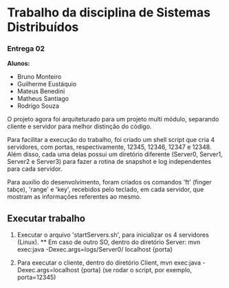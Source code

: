 # Trabalho da disciplina de Sistemas Distribuídos

### Entrega 02

**Alunos:** 
* Bruno Monteiro
* Guilherme Eustáquio
* Mateus Benedini
* Matheus Santiago
* Rodrigo Souza

O projeto agora foi arquiteturado para um projeto multi módulo, separando cliente e servidor para melhor distinção do código.

Para facilitar a execução do trabalho, foi criado um shell script que cria 4 servidores, com portas, respectivamente, 12345, 12346, 12347 e 12348. Além disso, cada uma delas possui um diretório diferente (Server0, Server1, Server2 e Server3) para fazer a rotina de snapshot e log independentes para cada servidor.

Para auxílio do desenvolvimento, foram criados os comandos 'ft' (finger tabçe), 'range' e 'key', recebidos pelo teclado, em cada servidor, que mostram as informações referentes ao mesmo.


## Executar trabalho

1) Executar o arquivo 'startServers.sh', para inicializar os 4 servidores (Linux).
** Em caso de outro SO, dentro do diretório Server: mvn exec:java -Dexec.args=logs/Server0/ localhost {porta}

2) Para executar o cliente, dentro do diretório Client, mvn exec:java -Dexec.args=localhost {porta} (se rodar o script, por exemplo, porta=12345)


